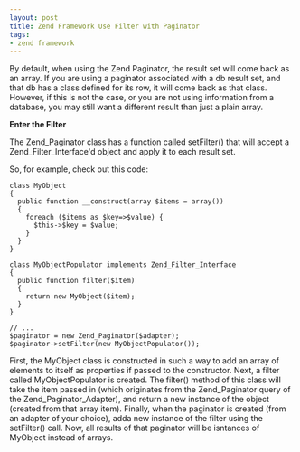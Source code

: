 ```yaml
---
layout: post
title: Zend Framework Use Filter with Paginator
tags:
- zend framework
---
```


By default, when using the Zend Paginator, the result set will come back as an array.  If you are using a paginator associated with a db result set, and that db has a class defined for its row, it will come back as that class.  However, if this is not the case, or you are not using information from a database, you may still want a different result than just a plain array.

**Enter the Filter**

The Zend_Paginator class has a function called setFilter() that will accept a Zend_Filter_Interface'd object and apply it to each result set.

So, for example, check out this code:

```php?start_inline=1
class MyObject
{
  public function __construct(array $items = array())
  {
    foreach ($items as $key=>$value) {
      $this->$key = $value;
    }
  }
}

class MyObjectPopulator implements Zend_Filter_Interface
{
  public function filter($item)
  {
    return new MyObject($item);
  }
}

// ...
$paginator = new Zend_Paginator($adapter);
$paginator->setFilter(new MyObjectPopulator());
``` 



First, the MyObject class is constructed in such a way to add an array of elements to itself as properties if passed to the constructor.  Next, a filter called MyObjectPopulator is created.  The filter() method of this class will take the item passed in (which originates from the Zend_Paginator query of the Zend_Paginator_Adapter), and return a new instance of the object (created from that array item).  Finally, when the paginator is created (from an adapter of your choice), adda  new instance of the filter using the setFilter() call.  Now, all results of that paginator will be isntances of MyObject instead of arrays.
